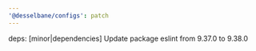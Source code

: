 ```yaml
---
'@desselbane/configs': patch
---
```


deps: [minor|dependencies] Update package eslint from 9.37.0 to 9.38.0
